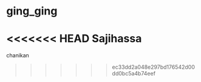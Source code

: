 # ging_ging

<<<<<<< HEAD
Sajihassa
=======
chanikan
>>>>>>> ec33dd2a048e297bd176542d00dd0bc5a4b74eef
